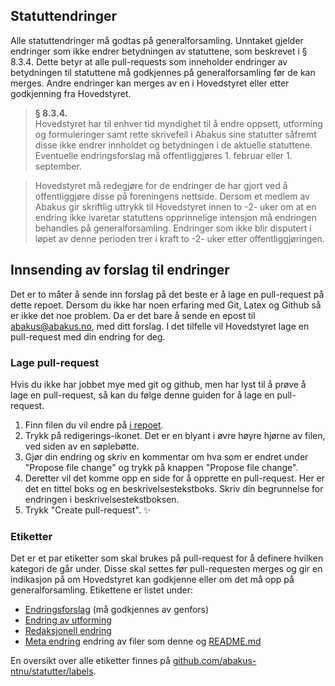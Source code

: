 ## Statuttendringer
Alle statuttendringer må godtas på generalforsamling. Unntaket gjelder
endringer som ikke endrer betydningen av statuttene, som beskrevet i § 8.3.4.
Dette betyr at alle pull-requests som inneholder endringer av betydningen til
statuttene må godkjennes på generalforsamling før de kan merges. Andre
endringer kan merges av en i Hovedstyret eller etter godkjenning fra
Hovedstyret.

>**§ 8.3.4.**   
Hovedstyret har til enhver tid myndighet til å endre oppsett, utforming og
formuleringer samt rette skrivefeil i Abakus sine statutter såfremt disse ikke
endrer innholdet og betydningen i de aktuelle statuttene. Eventuelle
endringsforslag må offentliggjøres 1. februar eller 1. september.

> Hovedstyret må redegjøre for de endringer de har gjort ved å offentliggjøre 
disse på foreningens nettside. Dersom et medlem av Abakus gir skriftlig uttrykk
til Hovedstyret innen to -2- uker om at en endring ikke ivaretar statuttens
opprinnelige intensjon må endringen behandles på generalforsamling. Endringer
som ikke blir disputert i løpet av denne perioden trer i kraft to -2- uker
etter offentliggjøringen.

## Innsending av forslag til endringer

Det er to måter å sende inn forslag på det beste er å lage en pull-request på
dette repoet. Dersom du ikke har noen erfaring med Git, Latex og Github så er
ikke det noe problem. Da er det bare å sende en epost til abakus@abakus.no, med
ditt forslag. I det tilfelle vil Hovedstyret lage en pull-request med din endring
for deg. 

### Lage pull-request
Hvis du ikke har jobbet mye med git og github, men har lyst til å prøve å lage
en pull-request, så kan du følge denne guiden for å lage en pull-request.

1. Finn filen du vil endre på [i repoet](https://github.com/abakus-ntnu/statutter).
2. Trykk på redigerings-ikonet. Det er en blyant i øvre høyre hjørne av filen,
   ved siden av en søplebøtte.
3. Gjør din endring og skriv en kommentar om hva som er endret under "Propose 
   file change" og trykk på knappen "Propose file change".
4. Deretter vil det komme opp en side for å opprette en pull-request. Her er det
   en tittel boks og en beskrivelsestekstboks. Skriv din begrunnelse for endringen i
   beskrivelsestekstboksen.
5. Trykk "Create pull-request". :sparkles:


### Etiketter
Det er et par etiketter som skal brukes på pull-request for å definere hvilken
kategori de går under. Disse skal settes før pull-requesten merges og gir en
indikasjon på om Hovedstyret kan godkjenne eller om det må opp på
generalforsamling. Etikettene er listet under:

 - [Endringsforslag](https://github.com/abakus-ntnu/statutter/labels/Endringsforslag) (må godkjennes av genfors)
 - [Endring av utforming](https://github.com/abakus-ntnu/statutter/labels/Endring%20av%20utforming)
 - [Redaksjonell endring](https://github.com/abakus-ntnu/statutter/labels/Redaksjonell%20endring)
 - [Meta endring](https://github.com/abakus-ntnu/statutter/labels/Meta%20endring) endring av filer som denne og
   [README.md](README.md)

En oversikt over alle etiketter finnes på
[github.com/abakus-ntnu/statutter/labels](https://github.com/abakus-ntnu/statutter/labels).

